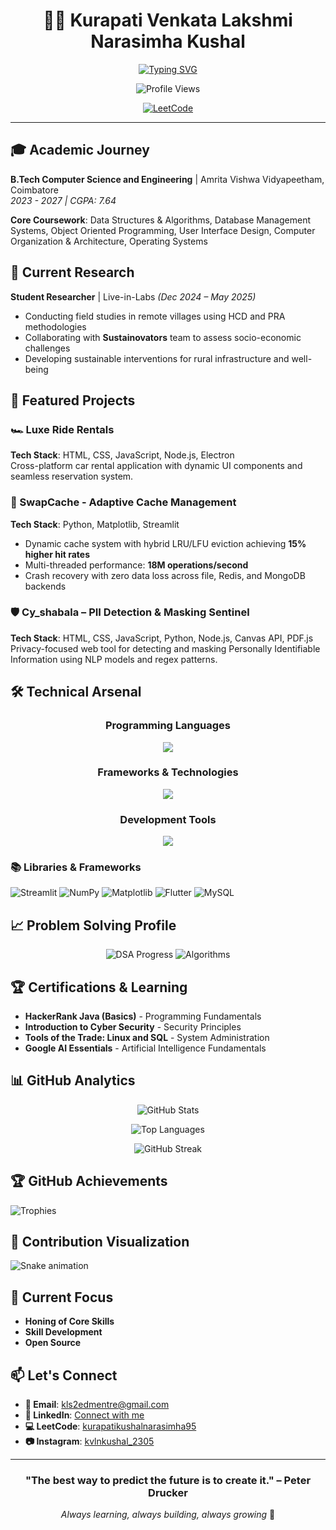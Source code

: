 <div align="center">
  
# 👨‍💻 Kurapati Venkata Lakshmi Narasimha Kushal

<div align="center">
  
[![Typing SVG](https://readme-typing-svg.herokuapp.com?font=Fira+Code&pause=1000&color=0CE82B&center=true&vCenter=true&width=435&lines=Computer+Science+Student;Full+Stack+Developer;Problem+Solver;Research+Enthusiast;DSA+Practitioner)](https://git.io/typing-svg)

</div>

<p align="center">
  <img src="https://komarev.com/ghpvc/?username=KVLNK12305&style=for-the-badge&color=6A5ACD" alt="Profile Views"/>
  
  [![LeetCode](https://img.shields.io/badge/LeetCode-180+_Problems-FFA116?logo=leetcode&logoColor=white&style=for-the-badge)](https://leetcode.com/u/kurapatikushalnarasimha95/)
</p>

---

</div>

## 🎓 Academic Journey

**B.Tech Computer Science and Engineering** | Amrita Vishwa Vidyapeetham, Coimbatore  
*2023 - 2027 | CGPA: 7.64*

**Core Coursework**: Data Structures & Algorithms, Database Management Systems, Object Oriented Programming, User Interface Design, Computer Organization & Architecture, Operating Systems

## 🔬 Current Research

**Student Researcher** | Live-in-Labs *(Dec 2024 – May 2025)*
- Conducting field studies in remote villages using HCD and PRA methodologies
- Collaborating with **Sustainovators** team to assess socio-economic challenges
- Developing sustainable interventions for rural infrastructure and well-being

## 🚀 Featured Projects

### 🏎️ Luxe Ride Rentals
**Tech Stack**: HTML, CSS, JavaScript, Node.js, Electron  
Cross-platform car rental application with dynamic UI components and seamless reservation system.

### 🔄 SwapCache - Adaptive Cache Management  
**Tech Stack**: Python, Matplotlib, Streamlit  
- Dynamic cache system with hybrid LRU/LFU eviction achieving **15% higher hit rates**
- Multi-threaded performance: **18M operations/second**
- Crash recovery with zero data loss across file, Redis, and MongoDB backends

### 🛡️ Cy_shabala – PII Detection & Masking Sentinel
**Tech Stack**: HTML, CSS, JavaScript, Python, Node.js, Canvas API, PDF.js  
Privacy-focused web tool for detecting and masking Personally Identifiable Information using NLP models and regex patterns.

## 🛠️ Technical Arsenal

<div align="center">
  
  ### Programming Languages
  
  <div align="center">
    <img src="https://skillicons.dev/icons?i=python,java,javascript,cpp,c,html,css,dart" />
  </div>
  
  ### Frameworks & Technologies
  
  <div align="center">
    <img src="https://skillicons.dev/icons?i=react,nodejs,git,github,linux,flutter" />
  </div>
  
  ### Development Tools
  
  <div align="center">
    <img src="https://skillicons.dev/icons?i=vscode,bash,haskell" />
  </div>
  
</div>

### 📚 Libraries & Frameworks
![Streamlit](https://img.shields.io/badge/Streamlit-FF4B4B?style=for-the-badge&logo=streamlit&logoColor=white)
![NumPy](https://img.shields.io/badge/NumPy-013243?style=for-the-badge&logo=numpy&logoColor=white)
![Matplotlib](https://img.shields.io/badge/Matplotlib-3776AB?style=for-the-badge&logo=python&logoColor=white)
![Flutter](https://img.shields.io/badge/Flutter-02569B?style=for-the-badge&logo=flutter&logoColor=white)
![MySQL](https://img.shields.io/badge/MySQL-4479A1?style=for-the-badge&logo=mysql&logoColor=white)

## 📈 Problem Solving Profile

<div align="center">
  
  ![DSA Progress](https://img.shields.io/badge/DSA_Problems-180+_Solved-success?style=for-the-badge)
  ![Algorithms](https://img.shields.io/badge/Focus-Algorithms_&_Data_Structures-blue?style=for-the-badge)
  
</div>

## 🏆 Certifications & Learning

- **HackerRank Java (Basics)** - Programming Fundamentals
- **Introduction to Cyber Security** - Security Principles
- **Tools of the Trade: Linux and SQL** - System Administration
- **Google AI Essentials** - Artificial Intelligence Fundamentals

## 📊 GitHub Analytics

<div align="center">

![GitHub Stats](https://github-readme-stats.vercel.app/api?username=kvlnk12305&show_icons=true&locale=en&theme=radical&count_private=true)

![Top Languages](https://github-readme-stats.vercel.app/api/top-langs?username=kvlnk12305&show_icons=true&locale=en&layout=compact&theme=radical)

![GitHub Streak](https://github-readme-streak-stats.herokuapp.com/?user=kvlnk12305&theme=radical)

</div>

## 🏆 GitHub Achievements

![Trophies](https://github-profile-trophy.vercel.app/?username=kvlnk12305&theme=darkhub&column=4&margin-w=15&margin-h=15)

## 🐍 Contribution Visualization

![Snake animation](https://github.com/kvlnk12305/kvlnk12305/blob/output/github-contribution-grid-snake.svg)

## 🎯 Current Focus

- **Honing of Core Skills**
- **Skill Development**
- **Open Source**

## 📫 Let's Connect

- **📧 Email**: kls2edmentre@gmail.com
- **🔗 LinkedIn**: [Connect with me](https://linkedin.com/in/your-profile)
- **💻 LeetCode**: [kurapatikushalnarasimha95](https://leetcode.com/u/kurapatikushalnarasimha95/)
- **📷 Instagram**: [kvlnkushal_2305](https://instagram.com/kvlnkushal_2305)

<div align="center">

---

### "The best way to predict the future is to create it." – Peter Drucker

*Always learning, always building, always growing* 🌱

</div>
